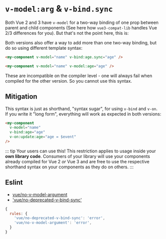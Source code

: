 # `v-model:arg` & `v-bind.sync`

Both Vue 2 and 3 have `v-model` for a two-way binding of one prop between parent and child components (See here how `vue3-compat-lib` handles Vue 2/3 differences for you). But that's not the point here, this is: 

Both versions also offer a way to add more than one two-way binding, but do so using different template syntax:

```html
<my-component v-model="name" v-bind:age.sync="age" />
```

```html
<my-component v-model="name" v-model:age="age" />
```

These are incompatible on the compiler level - one will always fail when compiled for the other version. So you cannot use this syntax.

## Mitigation

This syntax is just as shorthand, "syntax sugar", for using `v-bind` and `v-on`. If you write it "long form", everything will work as expected in both versions:


```html
<my-component 
  v-model="name"
  v-bind:age="age"
  v-on:update:age="age = $event"
/>
```

::: tip Your users can use this!
This restriction applies to usage inside your **own library code**. Consumers of your library will use your components already compiled for Vue 2 _or_ Vue 3 and are free to use the respective shorthand syntax on your components as they do on others.
:::

## Eslint

* [vue/no-v-model-argument](https://eslint.vuejs.org/rules/no-v-model-argument.html#vue-no-v-model-argument)
* ['vue/no-deprecated-v-bind-sync'](https://eslint.vuejs.org/rules/no-deprecated-v-bind-sync.html#vue-no-deprecated-v-bind-sync)

```js
{
  rules: {
    'vue/no-deprecated-v-bind-sync': 'error',
    'vue/no-v-model-argument': 'error',
  }
}
```